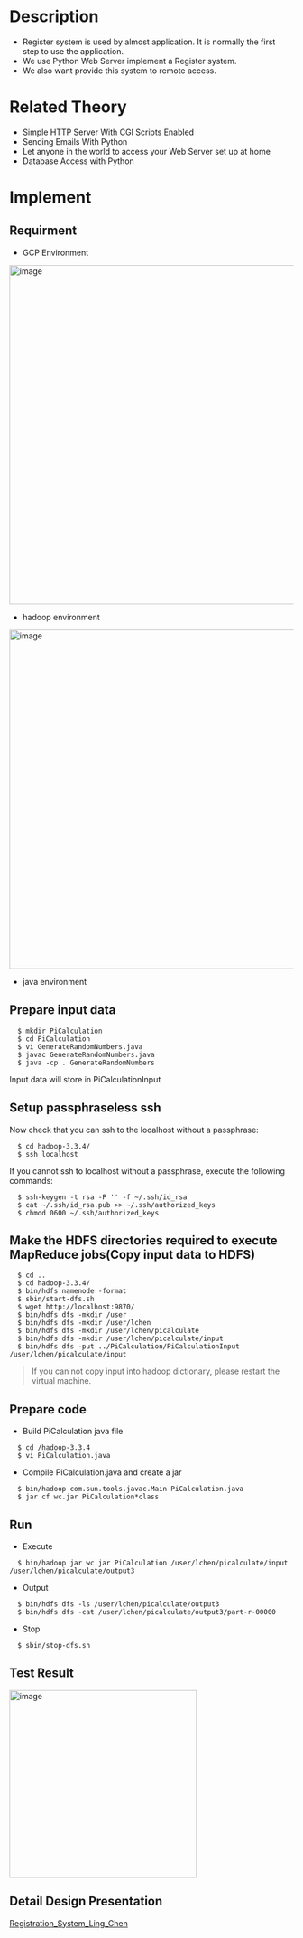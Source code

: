 
# Description

* Register system is used by almost application. It is normally the first step to use the application.
* We use Python Web Server implement a Register system. 
* We also want provide this system to remote access.

# Related Theory
* Simple HTTP Server With CGI Scripts Enabled
* Sending Emails With Python
* Let anyone in the world to access your Web Server set up at home
* Database Access with Python

# Implement

## Requirment

* GCP Environment
<img width="600" alt="image" src="https://user-images.githubusercontent.com/93315926/194799644-6b303972-e90e-4fc4-821b-0b26e2df9a6d.png">

* hadoop environment
<img width="600" alt="image" src="https://user-images.githubusercontent.com/93315926/194799724-14031ad3-43db-4f36-a668-faf70a279365.png">

* java environment

## Prepare input data
```
  $ mkdir PiCalculation
  $ cd PiCalculation
  $ vi GenerateRandomNumbers.java
  $ javac GenerateRandomNumbers.java
  $ java -cp . GenerateRandomNumbers
```

Input data will store in PiCalculationInput

## Setup passphraseless ssh
Now check that you can ssh to the localhost without a passphrase:
```
  $ cd hadoop-3.3.4/
  $ ssh localhost
```
If you cannot ssh to localhost without a passphrase, execute the following commands:
```
  $ ssh-keygen -t rsa -P '' -f ~/.ssh/id_rsa
  $ cat ~/.ssh/id_rsa.pub >> ~/.ssh/authorized_keys
  $ chmod 0600 ~/.ssh/authorized_keys
```

## Make the HDFS directories required to execute MapReduce jobs(Copy input data to HDFS)
```
  $ cd ..
  $ cd hadoop-3.3.4/
  $ bin/hdfs namenode -format
  $ sbin/start-dfs.sh
  $ wget http://localhost:9870/
  $ bin/hdfs dfs -mkdir /user
  $ bin/hdfs dfs -mkdir /user/lchen
  $ bin/hdfs dfs -mkdir /user/lchen/picalculate
  $ bin/hdfs dfs -mkdir /user/lchen/picalculate/input
  $ bin/hdfs dfs -put ../PiCalculation/PiCalculationInput /user/lchen/picalculate/input
```
> If you can not copy input into hadoop dictionary, please restart the virtual machine.

## Prepare code

* Build PiCalculation java file
```
  $ cd /hadoop-3.3.4
  $ vi PiCalculation.java      
```

* Compile PiCalculation.java and create a jar
```
  $ bin/hadoop com.sun.tools.javac.Main PiCalculation.java
  $ jar cf wc.jar PiCalculation*class  
```

## Run

* Execute
```
  $ bin/hadoop jar wc.jar PiCalculation /user/lchen/picalculate/input /user/lchen/picalculate/output3
```

* Output
```
  $ bin/hdfs dfs -ls /user/lchen/picalculate/output3
  $ bin/hdfs dfs -cat /user/lchen/picalculate/output3/part-r-00000 
```

* Stop
```
  $ sbin/stop-dfs.sh
```

## Test Result

<img width="332" alt="image" src="">

## Detail Design Presentation
[Registration_System_Ling_Chen](https://docs.google.com/presentation/d/1fKrEHRzQL_7SV7ZmFwpuIFqvs5zGvqN0Bel_uh_A2tg/edit#slide=id.g25f6af9dd6_0_0)


